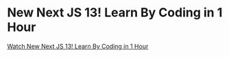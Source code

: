 # New Next JS 13! Learn By Coding in 1 Hour

[Watch New Next JS 13! Learn By Coding in 1 Hour](https://www.youtube.com/watch?app=desktop&v=H8W2YOwHSnE)